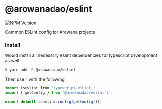 # @arowanadao/eslint

[![NPM Version](https://img.shields.io/npm/v/@arowanadao/eslint)](https://www.npmjs.com/package/@arowanadao/eslint)

Common ESLint config for Arowana projects

### Install

Would install all necessary eslint dependencies for typescript development as well

```bash
$ yarn add -D @arowanadao/eslint
```

Then use it with the following

```js
import tseslint from 'typescript-eslint';
import { getConfig } from '@arowanadao/eslint';

export default tseslint.config(getConfig());
```